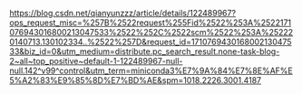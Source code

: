 https://blog.csdn.net/qianyunzzz/article/details/122489967?ops_request_misc=%257B%2522request%255Fid%2522%253A%2522171076943016800213047533%2522%252C%2522scm%2522%253A%252220140713.130102334..%2522%257D&request_id=171076943016800213047533&biz_id=0&utm_medium=distribute.pc_search_result.none-task-blog-2~all~top_positive~default-1-122489967-null-null.142^v99^control&utm_term=miniconda3%E7%9A%84%E7%8E%AF%E5%A2%83%E9%85%8D%E7%BD%AE&spm=1018.2226.3001.4187